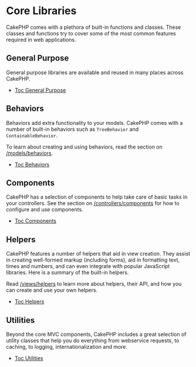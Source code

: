 # Core Libraries

CakePHP comes with a plethora of built-in functions and classes. These classes
and functions try to cover some of the most common features required in web
applications.

## General Purpose

General purpose libraries are available and reused in many places across
CakePHP.

- [Toc General Purpose](core-libraries/toc-general-purpose.md)

## Behaviors

Behaviors add extra functionality to your models. CakePHP comes
with a number of built-in behaviors such as `TreeBehavior`
and `ContainableBehavior`.

To learn about creating and using behaviors, read the section
on [/models/behaviors](models/behaviors.md).

- [Toc Behaviors](core-libraries/toc-behaviors.md)

## Components

CakePHP has a selection of components to help take care of basic tasks in your
controllers. See the section on [/controllers/components](controllers/components.md) for how to
configure and use components.

- [Toc Components](core-libraries/toc-components.md)

## Helpers

CakePHP features a number of helpers that aid in view creation. They assist in
creating well-formed markup (including forms), aid in formatting text, times and
numbers, and can even integrate with popular JavaScript libraries. Here is a
summary of the built-in helpers.

Read [/views/helpers](views/helpers.md) to learn more about helpers, their API, and how you
can create and use your own helpers.

- [Toc Helpers](core-libraries/toc-helpers.md)

## Utilities

Beyond the core MVC components, CakePHP includes a great selection of utility
classes that help you do everything from webservice requests, to caching, to
logging, internationalization and more.

- [Toc Utilities](core-libraries/toc-utilities.md)

